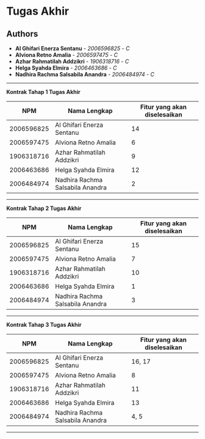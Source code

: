# Tugas Akhir
## Authors
* **Al Ghifari Enerza Sentanu** - *2006596825* - *C*
* **Alviona Retno Amalia** - *2006597475* - *C*
* **Azhar Rahmatilah Addzikri** - *1906318716* - *C*
* **Helga Syahda Elmira** - *2006463686* - *C*
* **Nadhira Rachma Salsabila Anandra** - *2006484974* - *C*

---
**Kontrak Tahap 1 Tugas Akhir**

| NPM | Nama Lengkap | Fitur yang akan diselesaikan |
| --- | --- | --- |
| 2006596825 | Al Ghifari Enerza Sentanu | 14 |
| 2006597475 | Alviona Retno Amalia | 6 |
| 1906318716 | Azhar Rahmatilah Addzikri | 9 |
| 2006463686 | Helga Syahda Elmira | 12 |
| 2006484974 | Nadhira Rachma Salsabila Anandra | 2 |
---
**Kontrak Tahap 2 Tugas Akhir**

| NPM | Nama Lengkap | Fitur yang akan diselesaikan |
| --- | --- | --- |
| 2006596825 | Al Ghifari Enerza Sentanu | 15 |
| 2006597475 | Alviona Retno Amalia | 7 |
| 1906318716 | Azhar Rahmatilah Addzikri | 10 |
| 2006463686 | Helga Syahda Elmira | 1 |
| 2006484974 | Nadhira Rachma Salsabila Anandra | 3 |
---
**Kontrak Tahap 3 Tugas Akhir**

| NPM | Nama Lengkap | Fitur yang akan diselesaikan |
| --- | --- | --- |
| 2006596825 | Al Ghifari Enerza Sentanu | 16, 17 |
| 2006597475 | Alviona Retno Amalia | 8 |
| 1906318716 | Azhar Rahmatilah Addzikri | 11 |
| 2006463686 | Helga Syahda Elmira | 13 |
| 2006484974 | Nadhira Rachma Salsabila Anandra | 4, 5 |
---